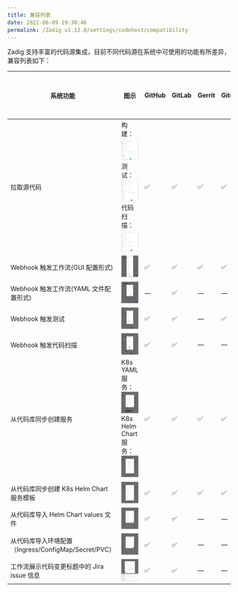 ```yaml
---
title: 兼容列表
date: 2022-06-09 19:30:46
permalink: /Zadig v1.12.0/settings/codehost/compatibility
---
```


Zadig 支持丰富的代码源集成，目前不同代码源在系统中可使用的功能有所差异，兼容列表如下：

| 系统功能 | 图示 | GitHub | GitLab | Gerrit | Gitee | 其他代码源 |
|--------|-----------------------------|---------|----|---|---|----|
| 拉取源代码 | 构建：<br><img style="width:100px; height:50px" src="../_images/build_config_repo.png"></img> <br> 测试：<br> <img style="width:100px; height:50px" src="../_images/test_config_repo.png"></img> <br> 代码扫描：<br> <img style="width:100px; height:50px" src="../_images/scan_config_repo.png"></img>|  ✅ | ✅ | ✅ | ✅ | ✅ |
| Webhook 触发工作流(GUI 配置形式) | <img style="width:100px; height:50px" src="../_images/gui_webhook_config.png"></img> | ✅ | ✅ | ✅ | ✅ | — |
| Webhook 触发工作流(YAML 文件配置形式) | <img style="width:100px; height:50px" src="../_images/yaml_webhook_config.png"></img> | — | ✅ | — | — | — |
| Webhook 触发测试 | <img style="width:100px; height:50px" src="../_images/test_webhook_config.png"></img> | ✅ | ✅ | — | ✅ | — |
| Webhook 触发代码扫描 | <img style="width:100px; height:50px" src="../_images/scan_webhook_config.png"></img> | ✅ | ✅ | — | — | — |
| 从代码库同步创建服务 |  K8s YAML 服务：<br><img style="width:100px; height:50px" src="../_images/create_k8s_service_from_repo.png"></img> <br> K8s Helm Chart 服务：<br> <img style="width:100px; height:50px" src="../_images/create_helm_service_from_repo.png"></img>| ✅ | ✅ | ✅ | ✅ | — |
| 从代码库同步创建 K8s Helm Chart 服务模板 |   <img style="width:100px; height:50px" src="../_images/create_helm_template_from_repo.png"></img>| ✅ | ✅ | ✅ | ✅ | — |
| 从代码库导入 Helm Chart values 文件 | <img style="width:100px; height:50px" src="../_images/import_values_from_repo.png"></img>| ✅ | ✅ | — | — | — |
| 从代码库导入环境配置（Ingress/ConfigMap/Secret/PVC） | <img style="width:100px; height:50px" src="../_images/import_config_from_repo.png"></img>| ✅ | ✅ | — | — | — |
| 工作流展示代码变更标题中的 Jira issue 信息 | <img style="width:100px; height:50px" src="../_images/show_jira_issue_info.png"></img>| ✅ | ✅ | — | — | — |
